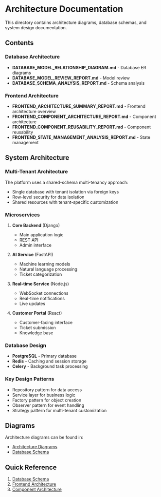 # Architecture Documentation

This directory contains architecture diagrams, database schemas, and system design documentation.

## Contents

### Database Architecture
- **DATABASE_MODEL_RELATIONSHIP_DIAGRAM.md** - Database ER diagrams
- **DATABASE_MODEL_REVIEW_REPORT.md** - Model review
- **DATABASE_SCHEMA_ANALYSIS_REPORT.md** - Schema analysis

### Frontend Architecture
- **FRONTEND_ARCHITECTURE_SUMMARY_REPORT.md** - Frontend architecture overview
- **FRONTEND_COMPONENT_ARCHITECTURE_REPORT.md** - Component architecture
- **FRONTEND_COMPONENT_REUSABILITY_REPORT.md** - Component reusability
- **FRONTEND_STATE_MANAGEMENT_ANALYSIS_REPORT.md** - State management

## System Architecture

### Multi-Tenant Architecture

The platform uses a shared-schema multi-tenancy approach:
- Single database with tenant isolation via foreign keys
- Row-level security for data isolation
- Shared resources with tenant-specific customization

### Microservices

1. **Core Backend** (Django)
   - Main application logic
   - REST API
   - Admin interface

2. **AI Service** (FastAPI)
   - Machine learning models
   - Natural language processing
   - Ticket categorization

3. **Real-time Service** (Node.js)
   - WebSocket connections
   - Real-time notifications
   - Live updates

4. **Customer Portal** (React)
   - Customer-facing interface
   - Ticket submission
   - Knowledge base

### Database Design

- **PostgreSQL** - Primary database
- **Redis** - Caching and session storage
- **Celery** - Background task processing

### Key Design Patterns

- Repository pattern for data access
- Service layer for business logic
- Factory pattern for object creation
- Observer pattern for event handling
- Strategy pattern for multi-tenant customization

## Diagrams

Architecture diagrams can be found in:
- [Architecture Diagrams](../architecture-diagrams.md)
- [Database Schema](DATABASE_SCHEMA_ANALYSIS_REPORT.md)

## Quick Reference

1. [Database Schema](DATABASE_SCHEMA_ANALYSIS_REPORT.md)
2. [Frontend Architecture](FRONTEND_ARCHITECTURE_SUMMARY_REPORT.md)
3. [Component Architecture](FRONTEND_COMPONENT_ARCHITECTURE_REPORT.md)
